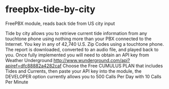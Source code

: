 freepbx-tide-by-city
======================

FreePBX module, reads back tide from US city input

Tide by city allows you to retrieve current tide information from any touchtone phone using nothing more than your PBX connected to the Internet. You key in any of 42,740 U.S. Zip Codes using a touchtone phone. The report is downloaded, converted to an audio file, and played back to you.
Once fully implemented you will need to obtain an API key from Weather Underground http://www.wunderground.com/api?apiref=dfc88882a4282caf  Choose the Free CUMULUS PLAN that includes Tides and Currents, then paste your API key into the module, the DEVELOPER option currently allows you to 500 Calls Per Day with 10 Calls Per Minute
